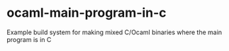 ocaml-main-program-in-c
=======================

Example build system for making mixed C/Ocaml binaries where the main program is in C
